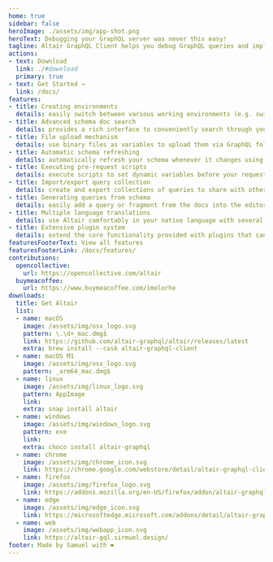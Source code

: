 ```yaml
---
home: true
sidebar: false
heroImage: ./assets/img/app-shot.png
heroText: Debugging your GraphQL server was never this easy!
tagline: Altair GraphQL Client helps you debug GraphQL queries and implementations - taking care of the hard part so you can focus on actually getting things done.
actions:
- text: Download
  link: ./#download
  primary: true
- text: Get Started →
  link: /docs/
features:
- title: Creating environments
  details: easily switch between various working environments (e.g. switching between local, staging and production environments)
- title: Advanced schema doc search
  details: provides a rich interface to conveniently search through your schema
- title: File upload mechanism
  details: use binary files as variables to upload them via GraphQL following the GraphQL multipart request specification
- title: Automatic schema refreshing
  details: automatically refresh your schema whenever it changes using the GraphQL Event Stream specification
- title: Executing pre-request scripts
  details: execute scripts to set dynamic variables before your request is sent
- title: Import/export query collection
  details: create and export collections of queries to share with other members of your team
- title: Generating queries from schema
  details: easily add a query or fragment from the docs into the editor without having to manually type the fields in the query
- title: Multiple language translations
  details: use Altair comfortably in your native language with several languages supported
- title: Extensive plugin system
  details: extend the core functionality provided with plugins that can do much more
featuresFooterText: View all features
featuresFooterLink: /docs/features/
contributions:
  opencollective:
    url: https://opencollective.com/altair
  buymeacoffee:
    url: https://www.buymeacoffee.com/imolorhe
downloads:
  title: Get Altair
  list:
  - name: macOS
    image: /assets/img/osx_logo.svg
    pattern: \.\d+_mac.dmg$
    link: https://github.com/altair-graphql/altair/releases/latest
    extra: brew install --cask altair-graphql-client
  - name: macOS M1
    image: /assets/img/osx_logo.svg
    pattern: _arm64_mac.dmg$
  - name: linux
    image: /assets/img/linux_logo.svg
    pattern: AppImage
    link:
    extra: snap install altair
  - name: windows
    image: /assets/img/windows_logo.svg
    pattern: exe
    link:
    extra: choco install altair-graphql
  - name: chrome
    image: /assets/img/chrome_icon.svg
    link: https://chrome.google.com/webstore/detail/altair-graphql-client/flnheeellpciglgpaodhkhmapeljopja
  - name: firefox
    image: /assets/img/firefox_logo.svg
    link: https://addons.mozilla.org/en-US/firefox/addon/altair-graphql-client/
  - name: edge
    image: /assets/img/edge_icon.svg
    link: https://microsoftedge.microsoft.com/addons/detail/altair-graphql-client/kpggioiimijgcalmnfnalgglgooonopa
  - name: web
    image: /assets/img/webapp_icon.svg
    link: https://altair-gql.sirmuel.design/
footer: Made by Samuel with ❤️
---
```

